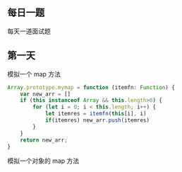 ## 每日一题

每天一道面试题

## 第一天

模拟一个 map 方法

```js
Array.prototype.mymap = function (itemfn: Function) {
    var new_arr = []
    if (this instanceof Array && this.length>0) {
        for (let i = 0; i < this.length; i++) {
            let itemres = itemfn(this[i], i)
            if(itemres) new_arr.push(itemres)
        }
    }
    return new_arr;
}
```

模拟一个对象的 map 方法
